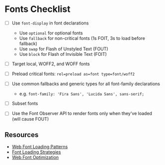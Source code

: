 # Fonts Checklist

- [ ] Use `font-display` in font declarations
  - Use `optional` for optional fonts
  - Use `fallback` for non-critical fonts (1s FOIT, 3s to load before fallback)
  - Use `swap` for Flash of Unstyled Text (FOUT)
  - Use `block` for Flash of Invisible Text (FOIT)

- [ ] Target local, WOFF2, and WOFF fonts

- [ ] Preload critical fonts: `rel=preload as=font type=font/woff2`

- [ ] Use common fallbacks and generic types for all font-family declarations
  - e.g. `font-family: 'Fira Sans', 'Lucida Sans', sans-serif;`

- [ ] Subset fonts

- [ ] Use the Font Observer API to render fonts only when they've loaded (will cause FOUT)

## Resources
  - [Web Font Loading Patterns][1]
  - [Font Loading Strategies][2]
  - [Web Font Optimization][3]

  [1]: https://www.bramstein.com/writing/web-font-loading-patterns.html?utm_source=CSS-Weekly&utm_campaign=Issue-211&utm_medium=web
  [2]: https://www.zachleat.com/web/comprehensive-webfonts/?utm_source=CSS-Weekly&utm_campaign=Issue-224&utm_medium=web
  [3]: https://developers.google.com/web/fundamentals/performance/optimizing-content-efficiency/webfont-optimization?utm_source=CSS-Weekly&utm_campaign=Issue-233&utm_medium=web
